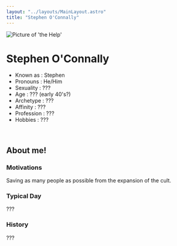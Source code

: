 ```yaml
---
layout: "../layouts/MainLayout.astro"
title: "Stephen O'Connally"
---
```


<img id="ProfilePic" src="../../../images/Stephen.png" alt="Picture of 'the Help'">

# Stephen O'Connally    
- Known as : Stephen
- Pronouns : He/Him
- Sexuality : ???
- Age : ??? (early 40's?)
- Archetype : ??? 
- Affinity : ???
- Profession : ???
- Hobbies : ???

<br />

## About me!
### Motivations 
Saving as many people as possible from the expansion of the cult.
### Typical Day 
???
### History 
???